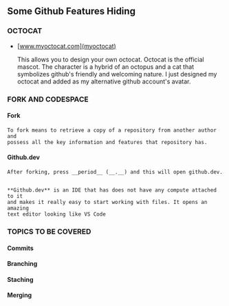 ## Some Github Features Hiding

###  OCTOCAT

- [www.myoctocat.com](myoctocat)

    This allows you to design your own octocat. Octocat is the official mascot.
    The character is a hybrid of an octopus and a cat that symbolizes github's 
    friendly and welcoming nature. I just designed my octocat and added as my 
    alternative github account's avatar.

### FORK AND CODESPACE

#### Fork

    To fork means to retrieve a copy of a repository from another author and 
    possess all the key information and features that repository has.

#### Github.dev 
    
    After forking, press __period__ (__.__) and this will open github.dev.
    
    
    **Github.dev** is an IDE that has does not have any compute attached to it
    and makes it really easy to start working with files. It opens an amazing 
    text editor looking like VS Code

### TOPICS TO BE COVERED

#### Commits

#### Branching

#### Staching

#### Merging
